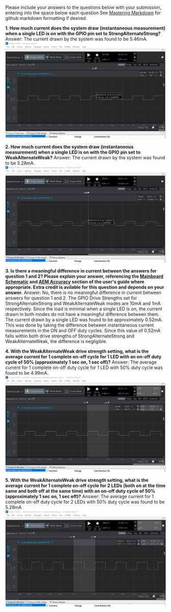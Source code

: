 Please include your answers to the questions below with your submission, entering into the space below each question
See [Mastering Markdown](https://guides.github.com/features/mastering-markdown/) for github markdown formatting if desired.

**1. How much current does the system draw (instantaneous measurement) when a single LED is on with the GPIO pin set to StrongAlternateStrong?**
   Answer: The current drawn by the system was found to be 5.46mA.
   ![Current_GPIO_Strong_Alternate_Strong](screenshots/gpioStrengthStrongAlternateStrong.png)

**2. How much current does the system draw (instantaneous measurement) when a single LED is on with the GPIO pin set to WeakAlternateWeak?**
   Answer: The current drawn by the system was found to be 5.28mA.
   ![Current_GPIO_Weak_Alternate_Weak](screenshots/gpioStrengthWeakAlternateWeak.png)

**3. Is there a meaningful difference in current between the answers for question 1 and 2? Please explain your answer, 
referencing the [Mainboard Schematic](https://www.silabs.com/documents/public/schematic-files/WSTK-Main-BRD4001A-A01-schematic.pdf) and [AEM Accuracy](https://www.silabs.com/documents/login/user-guides/ug279-brd4104a-user-guide.pdf) section of the user's guide where appropriate. Extra credit is avilable for this question and depends on your answer.**
   Answer: No, there is no meaningful difference in current between answers for question 1 and 2. The GPIO Drive Strengths set for StrongAlternateStrong and WeakAlternateWeak modes are 10mA and 1mA respectively. Since the load is minimal when a single LED is on, the current drawn in both modes do not have a meaningful difference between them. 
   The current drawn by a single LED was found to be approximately 0.52mA. This was done by taking the difference between instantaneous current measurements in the ON and OFF duty cycles. Since this value of 0.52mA falls within both drive strengths of StrongAlternateStrong and WeakAlternateWeak, the difference is negligible.  

**4. With the WeakAlternateWeak drive strength setting, what is the average current for 1 complete on-off cycle for 1 LED with an on-off duty cycle of 50% (approximately 1 sec on, 1 sec off)?**
   Answer: The average current for 1 complete on-off duty cycle for 1 LED with 50% duty cycle was found to be 4.99mA.
   ![Average_Current_1_LED_50%_Duty_Cycle](screenshots/1LED_duty_cycle_Weak_Alternate_Weak.png)

**5. With the WeakAlternateWeak drive strength setting, what is the average current for 1 complete on-off cycle for 2 LEDs (both on at the time same and both off at the same time) with an on-off duty cycle of 50% (approximately 1 sec on, 1 sec off)?**
   Answer: The average current for 1 complete on-off duty cycle for 2 LEDs with 50% duty cycle was found to be 5.28mA
   ![Average_Current_2_LED_50%_Duty_Cycle](screenshots/2LED_duty_cycle_Weak_Alternate_Weak.png)